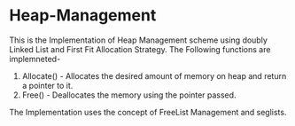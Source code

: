 # Heap-Management
This is the Implementation of Heap Management scheme using doubly Linked List and First Fit Allocation Strategy. The Following functions are implemneted-
1. Allocate() - Allocates the desired amount of memory on heap and return a pointer to it.
2. Free() - Deallocates the memory using the pointer passed.

The Implementation uses the concept of FreeList Management and seglists.
